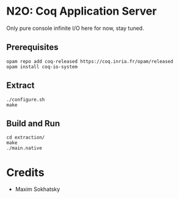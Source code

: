 # N2O: Coq Application Server

Only pure console infinite I/O here for now, stay tuned.

## Prerequisites

    opam repo add coq-released https://coq.inria.fr/opam/released
    opam install coq-io-system

## Extract

    ./configure.sh
    make

## Build and Run

    cd extraction/
    make
    ./main.native

# Credits

* Maxim Sokhatsky
